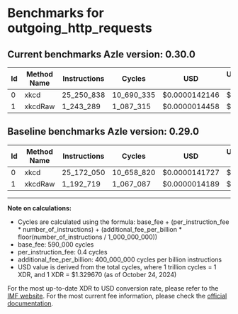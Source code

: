 # Benchmarks for outgoing_http_requests

## Current benchmarks Azle version: 0.30.0

| Id  | Method Name | Instructions | Cycles     | USD           | USD/Million Calls | Change                           |
| --- | ----------- | ------------ | ---------- | ------------- | ----------------- | -------------------------------- |
| 0   | xkcd        | 25_250_838   | 10_690_335 | $0.0000142146 | $14.21            | <font color="red">+78_788</font> |
| 1   | xkcdRaw     | 1_243_289    | 1_087_315  | $0.0000014458 | $1.44             | <font color="red">+50_570</font> |

## Baseline benchmarks Azle version: 0.29.0

| Id  | Method Name | Instructions | Cycles     | USD           | USD/Million Calls |
| --- | ----------- | ------------ | ---------- | ------------- | ----------------- |
| 0   | xkcd        | 25_172_050   | 10_658_820 | $0.0000141727 | $14.17            |
| 1   | xkcdRaw     | 1_192_719    | 1_067_087  | $0.0000014189 | $1.41             |

---

**Note on calculations:**

- Cycles are calculated using the formula: base_fee + (per_instruction_fee \* number_of_instructions) + (additional_fee_per_billion \* floor(number_of_instructions / 1_000_000_000))
- base_fee: 590_000 cycles
- per_instruction_fee: 0.4 cycles
- additional_fee_per_billion: 400_000_000 cycles per billion instructions
- USD value is derived from the total cycles, where 1 trillion cycles = 1 XDR, and 1 XDR = $1.329670 (as of October 24, 2024)

For the most up-to-date XDR to USD conversion rate, please refer to the [IMF website](https://www.imf.org/external/np/fin/data/rms_sdrv.aspx).
For the most current fee information, please check the [official documentation](https://internetcomputer.org/docs/current/developer-docs/gas-cost#execution).

